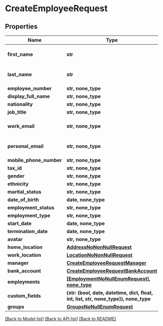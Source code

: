 # CreateEmployeeRequest


## Properties
Name | Type | Description | Notes
------------ | ------------- | ------------- | -------------
**first_name** | **str** | the first name of the individual | 
**last_name** | **str** | the last name of the individual | 
**employee_number** | **str, none_type** |  | [optional] 
**display_full_name** | **str, none_type** |  | [optional] 
**nationality** | **str, none_type** |  | [optional] 
**job_title** | **str, none_type** |  | [optional] 
**work_email** | **str, none_type** | the work email of the individual | [optional] 
**personal_email** | **str, none_type** | the personal email of the individual | [optional] 
**mobile_phone_number** | **str, none_type** | +1234567890 | [optional] 
**tax_id** | **str, none_type** |  | [optional] 
**gender** | **str, none_type** |  | [optional] 
**ethnicity** | **str, none_type** |  | [optional] 
**marital_status** | **str, none_type** |  | [optional] 
**date_of_birth** | **date, none_type** |  | [optional] 
**employment_status** | **str, none_type** |  | [optional] 
**employment_type** | **str, none_type** |  | [optional] 
**start_date** | **date, none_type** |  | [optional] 
**termination_date** | **date, none_type** |  | [optional] 
**avatar** | **str, none_type** |  | [optional] 
**home_location** | [**AddressNoNonNullRequest**](AddressNoNonNullRequest.md) |  | [optional] 
**work_location** | [**LocationNoNonNullRequest**](LocationNoNonNullRequest.md) |  | [optional] 
**manager** | [**CreateEmployeeRequestManager**](CreateEmployeeRequestManager.md) |  | [optional] 
**bank_account** | [**CreateEmployeeRequestBankAccount**](CreateEmployeeRequestBankAccount.md) |  | [optional] 
**employments** | [**[EmploymentNoNullEnumRequest], none_type**](EmploymentNoNullEnumRequest.md) |  | [optional] 
**custom_fields** | **{str: (bool, date, datetime, dict, float, int, list, str, none_type)}, none_type** |  | [optional] 
**groups** | [**GroupsNoNullEnumRequest**](GroupsNoNullEnumRequest.md) |  | [optional] 

[[Back to Model list]](../README.md#documentation-for-models) [[Back to API list]](../README.md#documentation-for-api-endpoints) [[Back to README]](../README.md)


